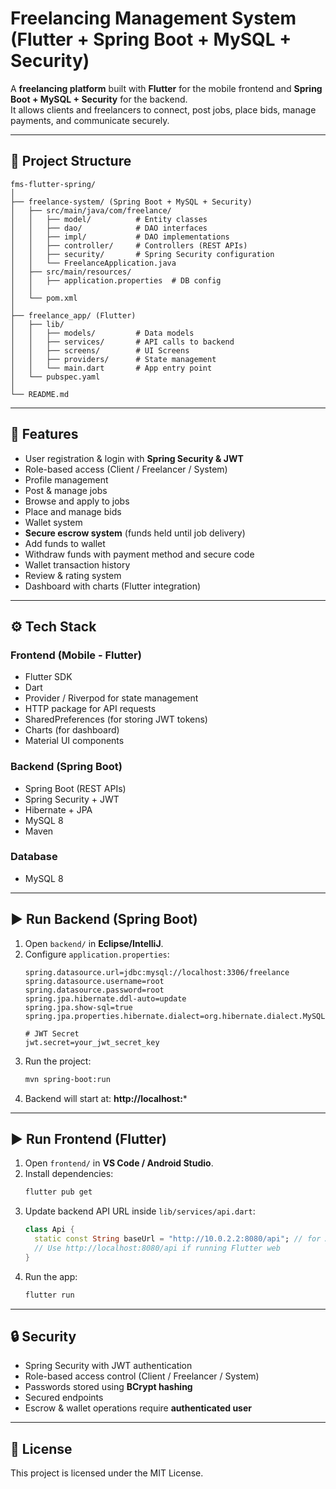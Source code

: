 # Freelancing Management System (Flutter + Spring Boot + MySQL + Security)

A **freelancing platform** built with **Flutter** for the mobile frontend and **Spring Boot + MySQL + Security** for the backend.  
It allows clients and freelancers to connect, post jobs, place bids, manage payments, and communicate securely.  

---

## 📂 Project Structure

```
fms-flutter-spring/
│
├── freelance-system/ (Spring Boot + MySQL + Security)
│   ├── src/main/java/com/freelance/
│   │   ├── model/          # Entity classes
│   │   ├── dao/            # DAO interfaces
│   │   ├── impl/           # DAO implementations
│   │   ├── controller/     # Controllers (REST APIs)
│   │   ├── security/       # Spring Security configuration
│   │   └── FreelanceApplication.java
│   ├── src/main/resources/
│   │   ├── application.properties  # DB config
│   │  
│   └── pom.xml
│
├── freelance_app/ (Flutter)
│   ├── lib/
│   │   ├── models/         # Data models
│   │   ├── services/       # API calls to backend
│   │   ├── screens/        # UI Screens 
│   │   ├── providers/      # State management
│   │   └── main.dart       # App entry point
│   └── pubspec.yaml
│
└── README.md
```

---

## 🚀 Features

- User registration & login with **Spring Security & JWT**
- Role-based access (Client / Freelancer / System)
- Profile management
- Post & manage jobs
- Browse and apply to jobs
- Place and manage bids
- Wallet system
- **Secure escrow system** (funds held until job delivery)
- Add funds to wallet
- Withdraw funds with payment method and secure code
- Wallet transaction history
- Review & rating system
- Dashboard with charts (Flutter integration)


---

## ⚙️ Tech Stack

### Frontend (Mobile - Flutter)
- Flutter SDK
- Dart
- Provider / Riverpod for state management
- HTTP package for API requests
- SharedPreferences (for storing JWT tokens)
- Charts (for dashboard)
- Material UI components

### Backend (Spring Boot)
- Spring Boot (REST APIs)
- Spring Security + JWT
- Hibernate + JPA
- MySQL 8
- Maven

### Database
- MySQL 8


---

## ▶️ Run Backend (Spring Boot)

1. Open `backend/` in **Eclipse/IntelliJ**.
2. Configure `application.properties`:
   ```properties
   spring.datasource.url=jdbc:mysql://localhost:3306/freelance
   spring.datasource.username=root
   spring.datasource.password=root
   spring.jpa.hibernate.ddl-auto=update
   spring.jpa.show-sql=true
   spring.jpa.properties.hibernate.dialect=org.hibernate.dialect.MySQL8Dialect

   # JWT Secret
   jwt.secret=your_jwt_secret_key
   ```
3. Run the project:
   ```bash
   mvn spring-boot:run
   ```
4. Backend will start at: **http://localhost:***

---

## ▶️ Run Frontend (Flutter)

1. Open `frontend/` in **VS Code / Android Studio**.
2. Install dependencies:
   ```bash
   flutter pub get
   ```
3. Update backend API URL inside `lib/services/api.dart`:
   ```dart
   class Api {
     static const String baseUrl = "http://10.0.2.2:8080/api"; // for Android emulator
     // Use http://localhost:8080/api if running Flutter web
   }
   ```
4. Run the app:
   ```bash
   flutter run
   ```

---

## 🔒 Security

- Spring Security with JWT authentication
- Role-based access control (Client / Freelancer / System)
- Passwords stored using **BCrypt hashing**
- Secured endpoints 
- Escrow & wallet operations require **authenticated user**

---


## 📜 License

This project is licensed under the MIT License.
